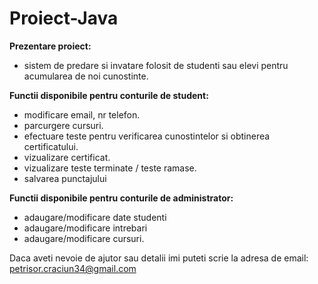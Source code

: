 # Proiect-Java


<b> Prezentare proiect: </b>
- sistem de predare si invatare folosit de studenti sau elevi pentru acumularea de noi cunostinte.

<b> Functii disponibile pentru conturile de student: </b>
- modificare email, nr telefon.
- parcurgere cursuri.
- efectuare teste pentru verificarea cunostintelor si obtinerea certificatului.
- vizualizare certificat.
- vizualizare teste terminate / teste ramase.
- salvarea punctajului 

<b> Functii disponibile pentru conturile de administrator: </b>
- adaugare/modificare date studenti
- adaugare/modificare intrebari
- adaugare/modificare cursuri.

Daca aveti nevoie de ajutor sau detalii imi puteti scrie la adresa de email: petrisor.craciun34@gmail.com
